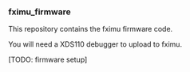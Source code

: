 ### fximu_firmware

This repository contains the fximu firmware code.

You will need a XDS110 debugger to upload to fximu.

[TODO: firmware setup]
